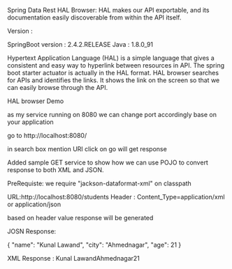 Spring Data Rest HAL Browser: HAL makes our API exportable, 
and its documentation easily discoverable from within the API itself.





Version :

SpringBoot version    : 2.4.2.RELEASE
Java                  : 1.8.0_91

Hypertext Application Language (HAL) is a simple language that gives a consistent and easy way to hyperlink between resources in API. 
The spring boot starter actuator is actually in the HAL format. HAL browser searches for APIs and identifies the links. 
It shows the link on the screen so that we can easily browse through the API.


HAL browser Demo 

as my service running on 8080  we can change port accordingly base on your application 

go to http://localhost:8080/

in  search box mention URI click on  go  will get response


Added sample GET service to show how we can use POJO to convert response to both XML and JSON.

PreRequiste: we require "jackson-dataformat-xml" on classpath


URL:http://localhost:8080/students
Header :
    Content_Type=application/xml or application/json 
    
based on header value response will be generated

JOSN Response:

{
  "name": "Kunal Lawand",
  "city": "Ahmednagar",
  "age": 21
}

XML Response :
<Student><name>Kunal Lawand</name><city>Ahmednagar</city><age>21</age></Student>
